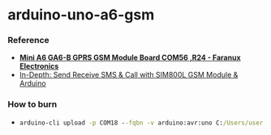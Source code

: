 arduino-uno-a6-gsm
==================
### Reference
- [**Mini A6 GA6-B GPRS GSM Module Board COM56 ,R24 - Faranux Electronics**](https://www.faranux.com/product/mini-a6-ga6-gprs-gsm-module-board-com56/)
- [In-Depth: Send Receive SMS & Call with SIM800L GSM Module & Arduino](https://lastminuteengineers.com/sim800l-gsm-module-arduino-tutorial/)

### How to burn
- ```cmd
  arduino-cli upload -p COM18 --fqbn -v arduino:avr:uno C:/Users/user.name/Documents/Arduino/cli_test
  ```
